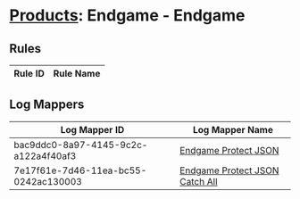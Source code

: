 # [Products](README.md): Endgame - Endgame

## Rules

|Rule ID|Rule Name|
|----|----|


## Log Mappers

|Log Mapper ID|Log Mapper Name|
|----|----|
|bac9ddc0-8a97-4145-9c2c-a122a4f40af3|[Endgame Protect JSON](../mappings/bac9ddc0-8a97-4145-9c2c-a122a4f40af3.md)|
|7e17f61e-7d46-11ea-bc55-0242ac130003|[Endgame Protect JSON Catch All](../mappings/7e17f61e-7d46-11ea-bc55-0242ac130003.md)|


